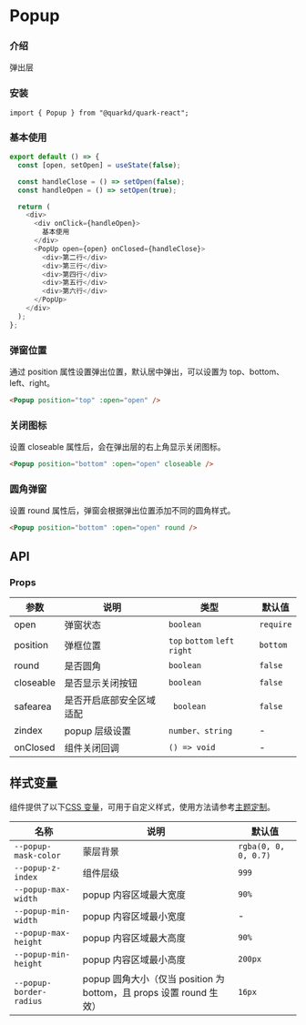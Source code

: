 # Popup

### 介绍

弹出层

### 安装

```tsx
import { Popup } from "@quarkd/quark-react";
```

### 基本使用

```js
export default () => {
  const [open, setOpen] = useState(false);

  const handleClose = () => setOpen(false);
  const handleOpen = () => setOpen(true);

  return (
    <div>
      <div onClick={handleOpen}>
        基本使用
      </div>
      <PopUp open={open} onClosed={handleClose}>
        <div>第二行</div>
        <div>第三行</div>
        <div>第四行</div>
        <div>第五行</div>
        <div>第六行</div>
      </PopUp>
    </div>
  );
};
```

### 弹窗位置

通过 position 属性设置弹出位置，默认居中弹出，可以设置为 top、bottom、left、right。

```html
<Popup position="top" :open="open" />
```

### 关闭图标

设置 closeable 属性后，会在弹出层的右上角显示关闭图标。

```html
<Popup position="bottom" :open="open" closeable />
```

### 圆角弹窗

设置 round 属性后，弹窗会根据弹出位置添加不同的圆角样式。

```html
<Popup position="bottom" :open="open" round />
```

## API

### Props

| 参数      | 说明                     | 类型                          | 默认值    |
| --------- | ------------------------ | ----------------------------- | --------- |
| open      | 弹窗状态                 | `boolean`                     | `require` |
| position  | 弹框位置                 | `top` `bottom` `left` `right` | `bottom`  |
| round     | 是否圆角                 | `boolean `                    | `false`   |
| closeable | 是否显示关闭按钮         | `boolean`                     | `false`   |
| safearea  | 是否开启底部安全区域适配 | ` boolean`                    | `false`   |
| zindex    | popup 层级设置           | `number、string`              | -         |
| onClosed  | 组件关闭回调             | `() => void`                 | -         |

## 样式变量

组件提供了以下[CSS 变量](https://developer.mozilla.org/zh-CN/docs/Web/CSS/Using_CSS_custom_properties)，可用于自定义样式，使用方法请参考[主题定制](#/zh-CN/guide/theme)。

| 名称                    | 说明                                                                | 默认值               |
| ----------------------- | ------------------------------------------------------------------- | -------------------- |
| `--popup-mask-color`    | 蒙层背景                                                            | `rgba(0, 0, 0, 0.7)` |
| `--popup-z-index`       | 组件层级                                                            | `999`                |
| `--popup-max-width`     | popup 内容区域最大宽度                                              | `90%`                |
| `--popup-min-width`     | popup 内容区域最小宽度                                              | -                    |
| `--popup-max-height`    | popup 内容区域最大高度                                              | `90%`                |
| `--popup-min-height`    | popup 内容区域最小高度                                              | `200px`              |
| `--popup-border-radius` | popup 圆角大小（仅当 position 为 bottom，且 props 设置 round 生效） | `16px`               |
